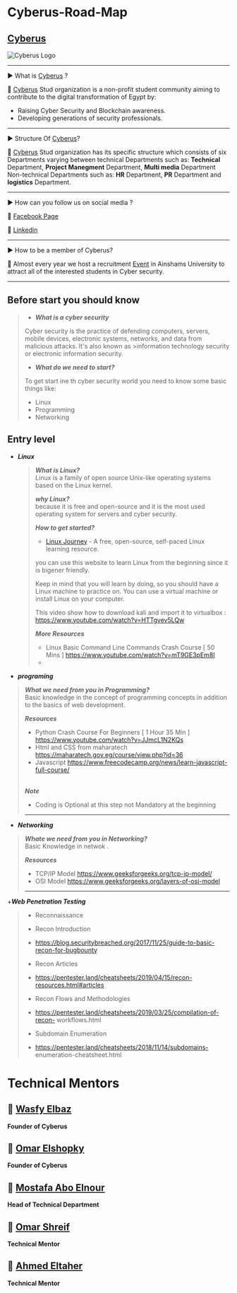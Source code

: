 # Cyberus-Road-Map


## [Cyberus](https://www.facebook.com/cyberustud "Cyberus")

![Cyberus Logo]([img/icon.png](https://scontent.fcai20-1.fna.fbcdn.net/v/t39.30808-6/274892753_127037413174618_5531246449082956709_n.jpg?_nc_cat=105&ccb=1-7&_nc_sid=09cbfe&_nc_eui2=AeE0Zj-MuFGFN3pGEDAsQXCRu8r_PxQhLP67yv8_FCEs_lmbzg83MRNXH5vM9OZvibYDr1FaHg3yQyeGa4Ip1zbh&_nc_ohc=aZHsVne4h4wAX8-yJpE&_nc_ht=scontent.fcai20-1.fna&oh=00_AT8vLK4YpMKoWr-EHdhPJsZR2tSt8XMH3uADvtni8HkLXQ&oe=63517DD5))

------------

▶ What is [Cyberus](https://www.facebook.com/cyberustud "Cyberus") ?

📌 [Cyberus](https://www.facebook.com/cyberustud "Cyberus") Stud organization is a non-profit student community aiming to contribute to the digital transformation of Egypt by:
- Raising Cyber Security and Blockchain awareness.
- Developing generations of security professionals.


------------

▶ Structure Of [Cyberus](https://www.facebook.com/cyberustud "Cyberus")?

📌 [Cyberus](https://www.facebook.com/cyberustud "Cyberus") Stud organization has its specific structure which consists of six Departments varying between 
technical Departments such as: 
**Technical** Department, 
**Project Manegment** Department,
 **Multi media** Department 
Non-technical Departments such as:
**HR** Department,
**PR** Department 
and **logistics** Department.

------------
▶ How can you follow us on social media ?


📱 [Facebook Page](https://www.facebook.com/cyberustud "Facebook Page")

📱 [Linkedin](https://www.linkedin.com/company/cyberustud/ "Linkedin")


------------

▶ How to be a member of Cyberus?

📌 Almost every year we host a recruitment [Event](https://www.facebook.com/events/1127612118154394/permalink/1129912351257704/ "Event") in Ainshams University to attract all of the interested students in Cyber security.

------------
## Before start you should know

>- ***What is a cyber security***
>
> Cyber security is the practice of defending computers, servers, mobile devices, electronic systems, networks, and data from malicious attacks. It's also known as >information technology security or electronic information security.
>
>- ***What do we need to start?***
>
> To get start ine th cyber security world you need to know some basic things like:
>
> - Linux
> - Programming
> - Networking

## Entry level

- ***Linux***
  >***What is Linux?***\
  > Linux is a family of open source Unix-like operating systems based on the Linux kernel.
  >
  > ***why Linux?***\
  > because it is free and open-source and it is the most used operating system for servers and cyber security.
  >
  > ***How to get started?***
  >
  > - [Linux Journey](https://linuxjourney.com/) - A free, open-source, self-paced Linux learning resource.
  >
  > you can use this website to learn Linux from the beginning since it is bigener friendly.
  >
  > 
  >
  > Keep in mind that you will learn by doing, so you should have a Linux machine to       practice on. You can use a virtual machine or install Linux on your computer.
  >
  >This video show how to download kali and import it to virtualbox : https://www.youtube.com/watch?v=HTTgvev5LQw
  >
  >***More Resources***
  >
  >+ Linux Basic Command Line Commands Crash Course [ 50 Mins ] https://www.youtube.com/watch?v=mT9GE3pEm8I
  >+
- ***programing***
 
 >***What we need from you in Programming?***\
 >Basic knowledge in the concept of programming concepts in addition to the basics of    web development.
 >
 >***Resources***
 >
 >
 >
 >+ Python Crash Course For Beginners [ 1 Hour 35 Min ]
    https://www.youtube.com/watch?v=JJmcL1N2KQs
 >+ Html and CSS from maharatech https://maharatech.gov.eg/course/view.php?id=36
 >+ Javascript
 >https://www.freecodecamp.org/news/learn-javascript-full-course/
 >
 >\
 > ***Note***
 >+ Coding is Optional at this step not Mandatory at the beginning
 >
 >------------
+ ***Networking***
>***Whate we need from you in Networking?***\
>Basic Knowledge in netwok .
>
>***Resources***
>+ TCP/IP Model
https://www.geeksforgeeks.org/tcp-ip-model/
>+ OSI Model
https://www.geeksforgeeks.org/layers-of-osi-model
>-------
+***Web Penetration Testing***
>+ Reconnaissance
>+ Recon Introduction
 >  + https://blog.securitybreached.org/2017/11/25/guide-to-basic-recon-for-bugbounty
>
> + Recon Articles
>
>  + https://pentester.land/cheatsheets/2019/04/15/recon-resources.html#articles
>
> + Recon Flows and Methodologies
>
>  + https://pentester.land/cheatsheets/2019/03/25/compilation-of-recon-
workflows.html
>
>+ Subdomain Enumeration
>  + https://pentester.land/cheatsheets/2018/11/14/subdomains-
enumeration-cheatsheet.html

# Technical Mentors

## 👑 [Wasfy Elbaz](https://www.linkedin.com/in/wasfyelbaz/ "Wasfy Elbaz")
**Founder of Cyberus**

## 👑 [Omar Elshopky](https://www.linkedin.com/in/omarelshopky/ "omarelshopky")
**Founder of Cyberus**

## 👑 [Mostafa Abo Elnour](https://www.linkedin.com/in/maboelnour12/ "Mostafa Abo Elnour")
**Head of Technical Department**

## 👑 [Omar Shreif](https://www.linkedin.com/in/omar-shreif-2b106924b/ "Omar Shreif")
**Technical Mentor**

## 👑 [Ahmed Eltaher](https://www.linkedin.com/in/ahmedheltaher/ "Ahmed Eltaher")
**Technical Mentor**
